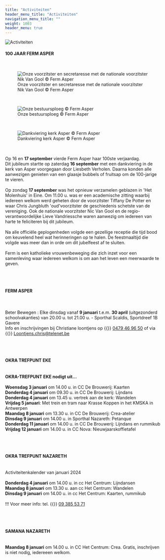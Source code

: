 ```yaml
---
title: "Activiteiten"
header_menu_title: "Activiteiten"
navigation_menu_title: ""
weight: 1003
header_menu: true
---
```


![Activiteiten](images/activiteiten.jpg)




#### 100 JAAR FERM ASPER
<br>
<figure><img src="images/pb-tam1.jpg" alt=" Onze voorzitster en secretaresse met de nationale voorzitster Nik Van Gool © Ferm Asper" style="max-height: 500px; max-width: 500px;" /><figcaption> Onze voorzitster en secretaresse met de nationale voorzitster Nik Van Gool © Ferm Asper</figcaption></figure><br>
<figure><img src="images/pb-tam2.jpg" alt=" Onze bestuursploeg © Ferm Asper" style="max-height: 500px; max-width: 500px;" /><figcaption> Onze bestuursploeg © Ferm Asper</figcaption></figure><br>
<figure><img src="images/pb-tam3.jpg" alt=" Dankviering kerk Asper © Ferm Asper" style="max-height: 500px; max-width: 500px;" /><figcaption> Dankviering kerk Asper © Ferm Asper</figcaption></figure><br>
<br>
Op 16 en <b>17 september</b> vierde Ferm Asper haar 100ste verjaardag.<br>
Dit jubileum startte op zaterdag <b>16 september</b> met een dankviering in de kerk van Asper voorgegaan door Liesbeth Verholen. Daarna konden alle aanwezigen genieten van een glaasje bubbels of fruitsap om de 100-jarige te vieren.<br>
<br>
Op zondag <b>17 september</b> was het opnieuw verzamelen geblazen in 'Het Molenhuis' in Eine. Om 11.00 u. was er een academische zitting waarbij iedereen welkom werd geheten door de voorzitster Tiffany De Potter en waar Chris Jungbluth 'oud'voorzitster de geschiedenis schetste van de vereniging. Ook de nationale voorzitster Nic Van Gool en de regio-verantwoordelijke Lieve Vandriessche waren aanwezig om iedereen van harte te feliciteren bij dit jubileum.<br>
<br>
Na alle officiële geplogenheden volgde een gezellige receptie die tijd bood om keuvelend heel wat herinneringen op te halen. De feestmaaltijd die volgde was meer dan in orde om dit jubelfeest af te sluiten.<br>
<br>
Ferm is een katholieke vrouwenbeweging die zich inzet voor een samenleving waar iedereen welkom is om aan het leven een meerwaarde te geven.<br>
<br>
<br>
<br>





#### FERM ASPER
<br>
<br>
Beter Bewegen : Elke dinsdag vanaf <b>9 januari</b> t.e.m. <b>30 april</b> (uitgezonderd schoolvakanties) van 20.00 u. tot 21.00 u. - Sporthal Scaldis, Sportdreef 1B Gavere<br>
Info en inschrijvingen bij Christiane loontjens op {{<icon class="fa fa-phone">}}&nbsp;<a href="tel:0479469650">0479 46 96 50</a> of via {{<icon class="fa fa-envelope">}}&nbsp;<a href="Loontjens.chris@telenet.be">Loontjens.chris@telenet.be</a><br>
<br>
<br>
<br>





#### OKRA TREFPUNT EKE
<br>
<b>OKRA-TREFPUNT EKE nodigt uit...</b><br>
<br>
<b>Woensdag 3 januari</b> om 14.00 u. in CC De Brouwerij: Kaarten<br>
<b>Donderdag 4 januari</b> om 09.30 u. in CC De Brouwerij: Lijndans<br>
<b>Donderdag 4 januari</b> om 13.45 u. vertrek aan de kerk: Wandelen<br>
<b>Vrijdag 5 januari</b>: Met trein en tram naar Krasse Koppen in het KMSKA in Antwerpen<br>
<b>Maandag 8 januari</b> om 13.30 u. in CC De Brouwerij: Crea-atelier<br>
<b>Dinsdag 9 januari</b> om 14.00 u. in Sporthal Nazareth: Petanque<br>
<b>Donderdag 11 januari</b> om 14.00 u. in CC De Brouwerij: Lijndans en rummikub<br>
<b>Vrijdag 12 januari</b> om 14.00 u. in CC Nova: Nieuwjaarskoffietafel<br>
<br>
<br>
<br>





#### OKRA TREFPUNT NAZARETH
<br>
Activiteitenkalender van januari 2024<br>
<br>
<b>Donderdag 4 januari</b> om 14.00 u. in cc Het Centrum: Lijndansen<br>
<b>Maandag 8 januari</b> om 13.30 u. aan cc Het Centrum: Wandelen<br>
<b>Dinsdag 9 januari</b> om 14.00 u. in cc Het Centrum: Kaarten, rummikub<br>
<br>
!!! Voor meer info: tel. {{<icon class="fa fa-phone">}}&nbsp;<a href="tel:093855371">09 385 53 71</a><br>
<br>
<br>
<br>





#### SAMANA NAZARETH
<br>
<b>Maandag 8 januari</b> om 14.00 u. in CC Het Centrum: Crea. Gratis, inschrijven is niet nodig, iedereeen welkom.<br>
<br>
<br>
<br>
<br>
<br>


